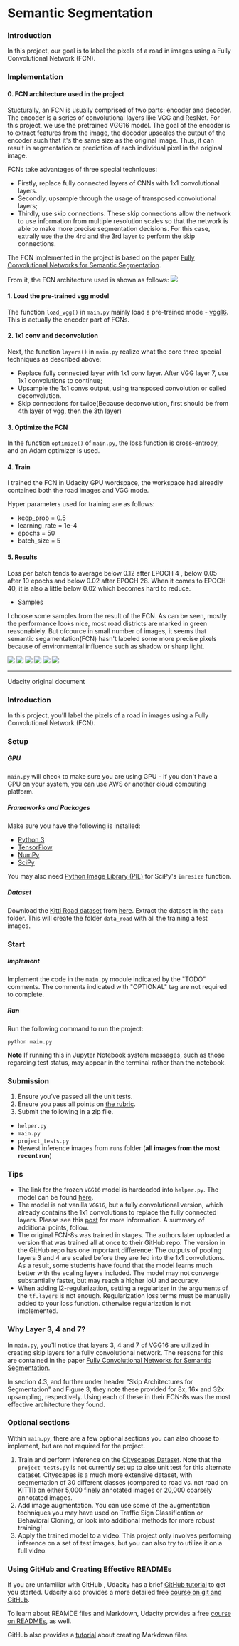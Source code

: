 # Semantic Segmentation
### Introduction
In this project, our goal is to label the pixels of a road in images using a Fully Convolutional Network (FCN).

### Implementation

#### 0. FCN architecture used in the project
Stucturally, an FCN is usually comprised of two parts: encoder and decoder. The encoder is a series of convolutional layers like VGG and
ResNet. For this project, we use the pretrained VGG16 model. The goal of the encoder is to extract features from the image, the decoder upscales the output of the encoder such that it's the same size as the original image. Thus, it can result in segmentation or prediction
of each individual pixel in the original image.

FCNs take advantages of three special techniques:
* Firstly, replace fully connected layers of CNNs with 1x1 convolutional layers. 
* Secondly, upsample through the usage of transposed convolutional layers; 
* Thirdly, use skip connections. These skip connections allow the network to use information from multiple resolution scales so that the   network is able to make more precise segmentation decisions. For this case, extrally use the the 4rd and the 3rd layer to perform the skip 
  connections.

The FCN implemented in the project is based on the paper [Fully Convolutional Networks for Semantic Segmentation](https://arxiv.org/abs/1605.06211).

From it, the FCN architecture used is shown as follows:
<img src="./Images/FCN8s.png">

#### 1. Load the pre-trained vgg model

The function `load_vgg()` in `main.py` mainly load a pre-trained mode - [vgg16](https://s3-us-west-1.amazonaws.com/udacity-selfdrivingcar/vgg.zip). This is actually the encoder part of FCNs.

#### 2. 1x1 conv and deconvolution
Next, the function `layers()` in `main.py` realize what the core three special techniques as described above:
* Replace fully connected layer with 1x1 conv layer. After VGG layer 7, use 1x1 convolutions to continue;
* Upsample the 1x1 convs output, using transposed convolution or called deconvolution.
* Skip connections for twice(Because deconvolution, first should be from 4th layer of vgg, then the 3th layer)

#### 3. Optimize the FCN

In the function `optimize()` of `main.py`, the loss function is cross-entropy, and an Adam optimizer is used.

#### 4. Train
I trained the FCN in Udacity GPU wordspace, the workspace had alreadly contained both the road images and VGG mode.

Hyper parameters used for training are as follows:
* keep_prob = 0.5
* learning_rate = 1e-4
* epochs = 50
* batch_size = 5

#### 5. Results
Loss per batch tends to average below 0.12 after EPOCH 4 , below 0.05 after 10 epochs and below 0.02 after EPOCH 28. When it comes to
EPOCH 40, it is also a little below 0.02 which becomes hard to reduce.

* Samples

I choose some samples from the result of the FCN. As can be seen, mostly the performance looks nice, most road districts are marked in
green reasonablely. But ofcource in small number of images, it seems that semantic segamentation(FCN) hasn't labeled some more precise pixels because of environmental influence such as shadow or sharp light.

   <img src="./runs/um_000000.png">
    <img src="./runs/um_000078.png">
	 <img src="./runs/um_000087.png">
	  <img src="./runs/umm_000000.png">
	    <img src="./runs/uu_000022.png">
		 <img src="./runs/uu_000077.png">



------
Udacity original document

### Introduction
In this project, you'll label the pixels of a road in images using a Fully Convolutional Network (FCN).
### Setup
##### GPU
`main.py` will check to make sure you are using GPU - if you don't have a GPU on your system, you can use AWS or another cloud computing platform.
##### Frameworks and Packages
Make sure you have the following is installed:
 - [Python 3](https://www.python.org/)
 - [TensorFlow](https://www.tensorflow.org/)
 - [NumPy](http://www.numpy.org/)
 - [SciPy](https://www.scipy.org/)

You may also need [Python Image Library (PIL)](https://pillow.readthedocs.io/) for SciPy's `imresize` function.

##### Dataset
Download the [Kitti Road dataset](http://www.cvlibs.net/datasets/kitti/eval_road.php) from [here](http://www.cvlibs.net/download.php?file=data_road.zip).  Extract the dataset in the `data` folder.  This will create the folder `data_road` with all the training a test images.

### Start
##### Implement
Implement the code in the `main.py` module indicated by the "TODO" comments.
The comments indicated with "OPTIONAL" tag are not required to complete.
##### Run
Run the following command to run the project:
```
python main.py
```
**Note** If running this in Jupyter Notebook system messages, such as those regarding test status, may appear in the terminal rather than the notebook.

### Submission
1. Ensure you've passed all the unit tests.
2. Ensure you pass all points on [the rubric](https://review.udacity.com/#!/rubrics/989/view).
3. Submit the following in a zip file.
 - `helper.py`
 - `main.py`
 - `project_tests.py`
 - Newest inference images from `runs` folder  (**all images from the most recent run**)
 
### Tips
- The link for the frozen `VGG16` model is hardcoded into `helper.py`.  The model can be found [here](https://s3-us-west-1.amazonaws.com/udacity-selfdrivingcar/vgg.zip).
- The model is not vanilla `VGG16`, but a fully convolutional version, which already contains the 1x1 convolutions to replace the fully connected layers. Please see this [post](https://s3-us-west-1.amazonaws.com/udacity-selfdrivingcar/forum_archive/Semantic_Segmentation_advice.pdf) for more information.  A summary of additional points, follow. 
- The original FCN-8s was trained in stages. The authors later uploaded a version that was trained all at once to their GitHub repo.  The version in the GitHub repo has one important difference: The outputs of pooling layers 3 and 4 are scaled before they are fed into the 1x1 convolutions.  As a result, some students have found that the model learns much better with the scaling layers included. The model may not converge substantially faster, but may reach a higher IoU and accuracy. 
- When adding l2-regularization, setting a regularizer in the arguments of the `tf.layers` is not enough. Regularization loss terms must be manually added to your loss function. otherwise regularization is not implemented.

### Why Layer 3, 4 and 7?
In `main.py`, you'll notice that layers 3, 4 and 7 of VGG16 are utilized in creating skip layers for a fully convolutional network. The reasons for this are contained in the paper [Fully Convolutional Networks for Semantic Segmentation](https://arxiv.org/pdf/1605.06211.pdf).

In section 4.3, and further under header "Skip Architectures for Segmentation" and Figure 3, they note these provided for 8x, 16x and 32x upsampling, respectively. Using each of these in their FCN-8s was the most effective architecture they found. 

### Optional sections
Within `main.py`, there are a few optional sections you can also choose to implement, but are not required for the project.

1. Train and perform inference on the [Cityscapes Dataset](https://www.cityscapes-dataset.com/). Note that the `project_tests.py` is not currently set up to also unit test for this alternate dataset. Cityscapes is a much more extensive dataset, with segmentation of 30 different classes (compared to road vs. not road on KITTI) on either 5,000 finely annotated images or 20,000 coarsely annotated images.
2. Add image augmentation. You can use some of the augmentation techniques you may have used on Traffic Sign Classification or Behavioral Cloning, or look into additional methods for more robust training!
3. Apply the trained model to a video. This project only involves performing inference on a set of test images, but you can also try to utilize it on a full video.
 
### Using GitHub and Creating Effective READMEs
If you are unfamiliar with GitHub , Udacity has a brief [GitHub tutorial](http://blog.udacity.com/2015/06/a-beginners-git-github-tutorial.html) to get you started. Udacity also provides a more detailed free [course on git and GitHub](https://www.udacity.com/course/how-to-use-git-and-github--ud775).

To learn about REAMDE files and Markdown, Udacity provides a free [course on READMEs](https://www.udacity.com/courses/ud777), as well. 

GitHub also provides a [tutorial](https://guides.github.com/features/mastering-markdown/) about creating Markdown files.
